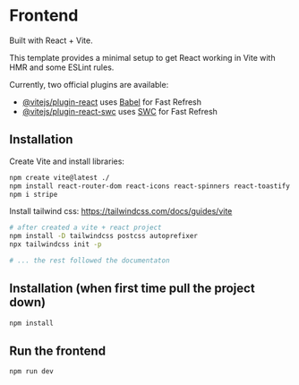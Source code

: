 # Frontend

Built with React + Vite.

This template provides a minimal setup to get React working in Vite with HMR and some ESLint rules.

Currently, two official plugins are available:

- [@vitejs/plugin-react](https://github.com/vitejs/vite-plugin-react/blob/main/packages/plugin-react/README.md) uses [Babel](https://babeljs.io/) for Fast Refresh
- [@vitejs/plugin-react-swc](https://github.com/vitejs/vite-plugin-react-swc) uses [SWC](https://swc.rs/) for Fast Refresh

## Installation

Create Vite and install libraries:
```bash
npm create vite@latest ./
npm install react-router-dom react-icons react-spinners react-toastify swiper
npm i stripe
```

Install tailwind css:
https://tailwindcss.com/docs/guides/vite

```bash
# after created a vite + react project
npm install -D tailwindcss postcss autoprefixer
npx tailwindcss init -p

# ... the rest followed the documentaton
```

## Installation (when first time pull the project down)

```bash
npm install
```

## Run the frontend

```bash
npm run dev
```